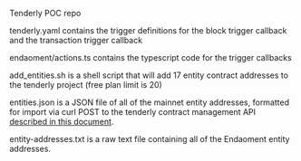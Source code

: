 Tenderly POC repo

tenderly.yaml contains the trigger definitions for the block trigger callback and the transaction trigger callback

endaoment/actions.ts contains the typescript code for the trigger callbacks

add_entities.sh is a shell script that will add 17 entity contract addresses to the tenderly project (free plan limit is 20)

entities.json is a JSON file of all of the mainnet entity addresses, formatted for import via curl POST to the tenderly contract management API [described in this document](https://www.notion.so/Contract-management-API-08be3d38fb9347b8afbbbeaaa6d6238f).

entity-addresses.txt is a raw text file containing all of the Endaoment entity addresses.



